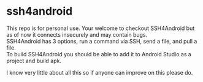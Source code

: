 # ssh4android
This repo is for personal use. Your welcome to checkout SSH4Android but
as of now it connects insecurely and may contain bugs.                                                                              
SSH4Android has 3 options, run a command via SSH, send a file, and pull a file.                                                                                       
To build SSH4Android you should be able to add it to Android Studio as a project and build apk.                                      

I know very little about all this so if anyone can improve on this please do.
